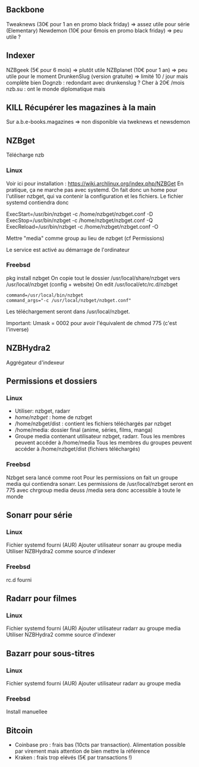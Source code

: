 ## Backbone

Tweaknews (30€ pour 1 an en promo black friday) => assez utile pour
série (Elementary) Newdemon (10€ pour 6mois en promo black friday) =>
peu utile ?

## Indexer

NZBgeek (5€ pour 6 mois) => plutôt utile NZBplanet (10€ pour 1 an) =>
peu utile pour le moment DrunkenSlug (version gratuite) => limité 10 /
jour mais complète bien Dognzb : redondant avec drunkenslug ? Cher à 20€
/mois nzb.su : ont le monde diplomatique mais

## KILL Récupérer les magazines à la main

Sur a.b.e-books.magazines => non disponible via tweknews et newsdemon

## NZBget

Télécharge nzb

### Linux

Voir ici pour installation :
<https://wiki.archlinux.org/index.php/NZBGet> En pratique, ça ne marche
pas avec systemd. On fait donc un home pour l\'utiliser nzbget, qui va
contenir la configuration et les fichiers. Le fichier systemd contiendra
donc

ExecStart=/usr/bin/nzbget -c /home/nzbget/nzbget.conf -D
ExecStop=/usr/bin/nzbget -c /home/nzbget/nzbget.conf -Q
ExecReload=/usr/bin/nzbget -c /home/nzbget/nzbget.conf -O

Mettre \"media\" comme group au lieu de nzbget (cf Permissions)

Le service est activé au démarrage de l\'ordinateur

### Freebsd

pkg install nzbget On copie tout le dossier /usr/local/share/nzbget vers
/usr/local/nzbget (config + website) On edit /usr/local/etc/rc.d/nzbget

``` shell
command=/usr/local/bin/nzbget
command_args="-c /usr/local/nzbget/nzbget.conf"
```

Les téléchargement seront dans /usr/local/nzbget.

Important: Umask = 0002 pour avoir l\'équivalent de chmod 775 (c\'est
l\'inverse)

## NZBHydra2

Aggrégateur d\'indexeur

## Permissions et dossiers

### Linux

-   Utiliser: nzbget, radarr
-   *home/nzbget* : home de nzbget
-   /home/nzbget/dist : contient les fichiers téléchargés par nzbget
-   /home/media: dossier final (anime, séries, films, manga)
-   Groupe media contenant utilisateur nzbget, radarr. Tous les membres
    peuvent accéder à /home/media Tous les membres du groupes peuvent
    accéder à /home/nzbget/dist (fichiers téléchargés)

### Freebsd

Nzbget sera lancé comme root Pour les permissions on fait un groupe
media qui contiendra sonarr. Les permissions de /usr/local/nzbget seront
en 775 avec chrgroup media deuss /media sera donc accessible à toute le
monde

## Sonarr pour série

### Linux

Fichier systemd fourni (AUR) Ajouter utilisateur sonarr au groupe media
Utiliser NZBHydra2 comme source d\'indexer

### Freebsd

rc.d fourni

## Radarr pour filmes

### Linux

Fichier systemd fourni (AUR) Ajouter utilisateur radarr au groupe media
Utiliser NZBHydra2 comme source d\'indexer

## Bazarr pour sous-titres

### Linux

Fichier systemd fourni (AUR) Ajouter utilisateur radarr au groupe media

### Freebsd

Install manuellee

## Bitcoin

-   Coinbase pro : frais bas (10cts par transaction). Alimentation
    possible par virement mais attention de bien mettre la référence
-   Kraken : frais trop elévés (5€ par transactions !)
